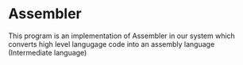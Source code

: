 # Assembler

This program is an implementation of Assembler in our system which converts high level langugage code into an assembly language (Intermediate language)
